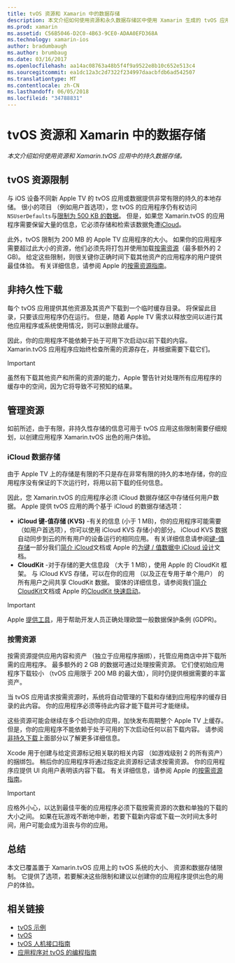 ```yaml
---
title: tvOS 资源和 Xamarin 中的数据存储
description: 本文介绍如何使用资源和永久数据存储区中使用 Xamarin 生成的 tvOS 应用。 它讨论 iCloud 数据存储和按需资源。
ms.prod: xamarin
ms.assetid: C56B5046-D2C0-4B63-9CE0-ADAA0EFD368A
ms.technology: xamarin-ios
author: bradumbaugh
ms.author: brumbaug
ms.date: 03/16/2017
ms.openlocfilehash: aa14ac08763a48b5f4f9a9522e8b10c652e513c4
ms.sourcegitcommit: ea1dc12a3c2d7322f234997daacbfdb6ad542507
ms.translationtype: MT
ms.contentlocale: zh-CN
ms.lasthandoff: 06/05/2018
ms.locfileid: "34788831"
---
```

# <a name="tvos-resources-and-data-storage-in-xamarin"></a>tvOS 资源和 Xamarin 中的数据存储

_本文介绍如何使用资源和 Xamarin.tvOS 应用中的持久数据存储。_

<a name="tvOS-Resource-Limitations" />

## <a name="tvos-resource-limitations"></a>tvOS 资源限制

与 iOS 设备不同新 Apple TV 的 tvOS 应用或数据提供非常有限的持久的本地存储。 很小的项目 （例如用户首选项），您 tvOS 的应用程序仍有权访问`NSUserDefaults`与[限制为 500 KB 的数据](https://forums.developer.apple.com/message/50696#50696)。 但是，如果您 Xamarin.tvOS 的应用程序需要保留大量的信息，它必须存储和检索该数据免遭[iCloud](#iCloud-Data-Storage)。

此外，tvOS 限制为 200 MB 的 Apple TV 应用程序的大小。 如果你的应用程序需要超过此大小的资源，他们必须先将打包并使用加载[按需资源](#On-Demand-Resources)（最多额外的 2 GB)。 给定这些限制，则很关键你正确时间下载其他资产的应用程序的用户提供最佳体验。 有关详细信息，请参阅 Apple 的[按需资源指南](https://developer.apple.com/library/prerelease/tvos/documentation/FileManagement/Conceptual/On_Demand_Resources_Guide/index.html#//apple_ref/doc/uid/TP40015083)。

<a name="Non-Persistent-Downloads" />

## <a name="non-persistent-downloads"></a>非持久性下载

每个 tvOS 应用提供其他资源及其资产下载到一个临时缓存目录。 将保留此目录，只要该应用程序仍在运行。 但是，随着 Apple TV 需求以释放空间以进行其他应用程序或系统使用情况，则可以删除此缓存。

因此，你的应用程序不能依赖于处于可用下次启动以前下载的内容。 Xamarin.tvOS 应用程序应始终检查所需的资源存在，并根据需要下载它们。

> [!IMPORTANT]
> 虽然有下载其他资产和所需的资源的能力，Apple 警告针对处理所有应用程序的缓存中的空间，因为它将导致不可预知的结果。




<a name="Managing-Resources" />

## <a name="managing-resources"></a>管理资源

如前所述，由于有限，非持久性存储的信息可用于 tvOS 应用这些限制需要仔细规划，以创建应用程序 Xamarin.tvOS 出色的用户体验。

<a name="iCloud-Data-Storage" />

### <a name="icloud-data-storage"></a>iCloud 数据存储

由于 Apple TV 上的存储是有限的不只是存在非常有限的持久的本地存储，你的应用程序没有保证的下次运行时，将用以前下载的任何信息。

因此，您 Xamarin.tvOS 的应用程序必须 iCloud 数据存储区中存储任何用户数据。 Apple 提供 tvOS 应用的两个基于 iCloud 的数据存储选项：

- **iCloud 键-值存储 (KVS)** -有关的信息 (小于 1 MB)，你的应用程序可能需要 （如用户首选项），你可以使用 iCloud KVS 存储小的部分。 iCloud KVS 数据自动同步到云的所有用户的设备运行的相同应用。 有关详细信息请参阅[键-值存储](~/ios/data-cloud/introduction-to-icloud.md)一部分我们[简介 iCloud](~/ios/data-cloud/introduction-to-icloud.md)文档或 Apple 的[为键 / 值数据中 iCloud 设计](https://developer.apple.com/library/prerelease/tvos/documentation/General/Conceptual/iCloudDesignGuide/Chapters/DesigningForKey-ValueDataIniCloud.html#//apple_ref/doc/uid/TP40012094-CH7)文档。
- **CloudKit** -对于存储的更大信息段 （大于 1 MB），使用 Apple 的 CloudKit 框架。 与 iCloud KVS 存储，可以在你的应用 （以及正在专用于单个用户） 的所有用户之间共享 CloudKit 数据。 窗体的详细信息，请参阅我们[简介 CloudKit](~/ios/data-cloud/intro-to-cloudkit.md)文档或 Apple 的[CloudKit 快速启动](https://developer.apple.com/library/prerelease/tvos/documentation/DataManagement/Conceptual/CloudKitQuickStart/Introduction/Introduction.html#//apple_ref/doc/uid/TP40014987)。

> [!IMPORTANT]
> Apple [提供工具](https://developer.apple.com/support/allowing-users-to-manage-data/)，用于帮助开发人员正确处理欧盟一般数据保护条例 (GDPR)。

<a name="On-Demand-Resources" />

### <a name="on-demand-resources"></a>按需资源

按需资源提供应用内容和资产 （独立于应用程序捆绑），托管应用商店中并下载所需的应用程序。 最多额外的 2 GB 的数据可通过处理按需资源。 它们使初始应用程序下载较小 （tvOS 应用限于 200 MB 的最大值），同时仍提供根据需要的丰富资产。

当 tvOS 应用请求按需资源时，系统将自动管理的下载和存储到应用程序的缓存目录的此内容。 你的应用程序必须等待此内容才能下载并可才能继续。

这些资源可能会继续在多个启动你的应用，加快发布周期整个 Apple TV 上缓存。 但是，你的应用程序不能依赖于处于可用的下次启动任何以前下载内容。 请参阅[非持久下载](#Non-Persistent-Downloads)上面部分以了解更多详细信息。

Xcode 用于创建与给定资源标记相关联的相关内容 （如游戏级别 2 的所有资产） 的捆绑包。 稍后你的应用程序将通过指定此资源标记请求按需资源。 你的应用程序应提供 UI 向用户表明该内容下载。 有关详细信息，请参阅 Apple 的[按需资源指南](https://developer.apple.com/library/prerelease/tvos/documentation/FileManagement/Conceptual/On_Demand_Resources_Guide/index.html#//apple_ref/doc/uid/TP40015083)。

> [!IMPORTANT]
> 应格外小心，以达到最佳平衡的应用程序必须下载按需资源的次数和单独的下载的大小之间。 如果在玩游戏不断地中断，若要下载新内容或下载一次时间太多时间，用户可能会成为沮丧与你的应用。




<a name="Summary" />

## <a name="summary"></a>总结

本文已覆盖置于 Xamarin.tvOS 应用上的 tvOS 系统的大小、 资源和数据存储限制。 它提供了选项，若要解决这些限制和建议以创建你的应用程序提供出色的用户的体验。



## <a name="related-links"></a>相关链接

- [tvOS 示例](https://developer.xamarin.com/samples/tvos/all/)
- [tvOS](https://developer.apple.com/tvos/)
- [tvOS 人机接口指南](https://developer.apple.com/tvos/human-interface-guidelines/)
- [应用程序对 tvOS 的编程指南](https://developer.apple.com/library/prerelease/tvos/documentation/General/Conceptual/AppleTV_PG/)
